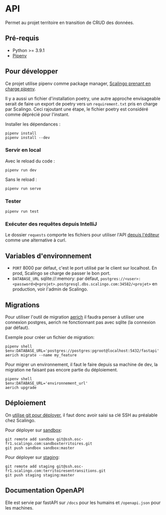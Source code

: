 # API
Permet au projet territoire en transition de CRUD des données.

## Pré-requis

- Python >= 3.9.1
- [Pipenv](https://pypi.org/project/pipenv/)

## Pour développer
Ce projet utilise pipenv comme package manager, [Scalingo prenant en charge pipenv](https://doc.scalingo.com/languages/python/start).

Il y a aussi un fichier d'installation poetry, une autre approche envisageable serait de faire un export de poetry vers un `requirement.txt` pris en charge par Scalingo. Ceci rajoutant une étape, le fichier poetry est considéré comme déprécié pour l'instant.

Installer les dépendances :
```shell
pipenv install
pipenv install --dev
```

### Servir en local
Avec le reload du code :
```shell
pipenv run dev
```

Sans le reload :
```shell
pipenv run serve
```

### Tester
```shell
pipenv run test
```

### Exécuter des requêtes depuis IntelliJ
Le dossier `requests` comporte les fichiers pour utiliser l'API [depuis l'éditeur](https://www.jetbrains.com/help/idea/http-client-in-product-code-editor.html) comme une alternative à curl.

## Variables d'environnement
- `PORT` 8000 par défaut, c'est le port utilisé par le client sur localhost. En prod, Scalingo se charge de passer le bon port.
- `DATABASE_URL` sqlite://:memory: par défaut, `postgres://<user>:<password>@<projet>.postgresql.dbs.scalingo.com:34582/<projet>` en production, voir l'admin de Scalingo.


## Migrations
Pour utiliser l'outil de migration [aerich](https://tortoise-orm.readthedocs.io/en/latest/migration.html) il faudra penser à utiliser une connexion postgres, aerich ne fonctionnant pas avec sqlite (la connexion par défaut).

Exemple pour créer un fichier de migration:
```shell
pipenv shell
$env:DATABASE_URL='postgres://postgres:pgroot@localhost:5432/fastapi'
aerich migrate --name my_feature
```

Pour migrer un environnement, il faut le faire depuis sa machine de dev, la migration ne faisant pas encore partie du déploiement.
```shell
pipenv shell
$env:DATABASE_URL='environnement_url'
aerich upgrade
```


## Déploiement
On [utilise git pour déployer](https://doc.scalingo.com/platform/deployment/deploy-with-git), il faut donc avoir saisi sa clé SSH au préalable chez Scalingo.

Pour déployer sur [sandbox](https://sandboxterritoires.osc-fr1.scalingo.io/):
```shell
git remote add sandbox git@ssh.osc-fr1.scalingo.com:sandboxterritoires.git
git push sandbox sandbox:master
```

Pour déployer sur [staging](https://territoiresentransitions.osc-fr1.scalingo.io.):
```shell
git remote add staging git@ssh.osc-fr1.scalingo.com:territoiresentransitions.git
git push staging staging:master
```



## Documentation OpenAPI
Elle est servie par fastAPI sur `/docs` pour les humains et `/openapi.json` pour les machines.



